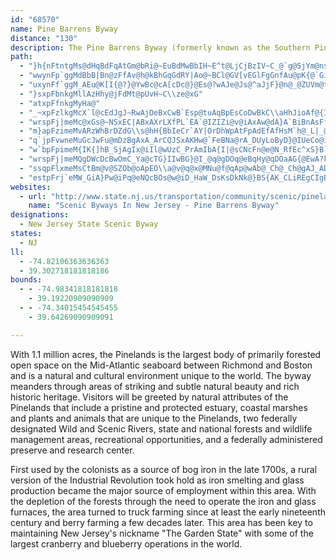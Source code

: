 ```yaml
---
id: "68570"
name: Pine Barrens Byway
distance: "130"
description: The Pine Barrens Byway (formerly known as the Southern Pinelands Natural Heritage Trail) meanders through areas of striking and subtle natural beauty and rich historic heritage.
path:
  - "}h{nFtntgMs@dHqBdFqAtGm@bRi@~EuBdMwBbIH~E^t@LjCjBzIV~C_@`g@SjYm@nsBOfn@Qpq@gAtrDaAhm@oJ`m@aEzVg@xCSz@{Jto@y[fsBSlCs@lF^tNfLreBLjAz@n@Pt@c@~Ii@tLhMn@pCKvBaApJgD~VaJp@OfCwBnEqFrCsDdBwCpAiAv@gAz@oA|FcFzGeEfm@{^z[iSjNwHnCcB~GeBbGQ`Gf@dHzBza@dTnHtDjJ|FfHtAxm@dErZxBlo@dClGGvGc@`CeAtF}EdPuL`AStDsCf@S`Am@`H{BnFiAlGoBfGeCxZsIrDo@lRsEfG{AlC}@hGqAlF}AdCaAlHcFrLiN|B{Dh@qCZ}DiAoQw@uIuCmZiBwH?i@aH}QqAeFSeBk@kDkDaWGiAGyBP{Fr@{Dh@_CvAgHhAqGd@}EXaEPoAF{AzAqc@VaGXgKbAgY^qEb@oAj@oAtAcCbCcEpB{Cv@aAlB_BdPgFfAm@r@e@zA{AhAwA~CyEJUh@}@fAcCzByH|E}O`DyKpB_HrEqQfAmDXcBLcBB{ACoAQsBcAcIoEu[gGo_@OsAy@}I{Bmf@AiGvFaQhY{o@pQkd@dJaWbBcDhAkAh@kBf@uFt@eZhBcSbA}GL{BLKj@kHDuB?oOPsCbB{FrBgF{BeIC{@QM}AyDAuBQEiEmPWM_@oC{C{LKC?mAWWwAoE}GqW{AsFkAwEiG{TcFwRwAeGw@oEcAyEYiBqCwMw@qEy@{DWq@k@cAqCqDo@iAo@aBaC{FuEiLkAaDi@oAoAeCm@}@}@eAaBoA}@g@mAg@sBe@uDg@eLsB}JsBoPsDkCg@qDy@kAQwAa@}Ak@oAu@sAtCwBlFk@nAwCpFsN|Ya@x@eLbV{GvNgIvPeKbTeKxS{Spc@{FnL}B|EcCbFuCnEuBpEx\\x[w_@|x@uCdFOz@a@`@yBrFeI`PaSrb@UpAWFgEjJwDtHwDf@g@n@}FnLa@Pg@`BiLvVe@zBe@l@In@uNpZkFtHuH~GuGdF}GpGQ?kIzGiGtFYDMf@}DjDs@gA_DsCkSiSeQ{PqOoNa@ES{@}DkFePeXuFwJa@Qc@yAsOuWkP{YkCwDQkA{@c@_Zwg@WoAgAe@cBmBO{@mg@k{@q@E"
  - "wwynFp`ggMdBbB|Bn@zFfAv@h@kBhGqGdRY|Ao@~BCl@GV[vEGlFgGnfAu@pK{@`GiEnMKdAWDcPf`@uArFmCtO[jDYjM?z}Be@vOw@|GaAf_@"
  - "uxynFf`ggM_AEu@K[I{@?}@YwBc@cA[cDc@}@Es@?wAJe@Js@^aJjF}@n@_@ZUVm@t@o@z@cGlJqJdNmCjDgBnC}DlFa@n@mCrDqAdBeBhB}DtESZ_CdC{DpE}@~@sAfAiClCmAP_GjBINiU`HeQ`G_@?cBv@{@?yCnAUj@{ADo@Fyi@eW_@GSa@wGcCUa@q_@mP{g@wUkIiD[]o@Yq@QgJqEsGuCqIeDiDUqx@|AiAXoOrEGPwCt@aAb@sHbC_B\\_@VyHa@KW_`@kEoSeCcv@wIsBg@uEaCcAuCmKuO_@qAaDcJ{IqFwIaF{LkHkt@c[oG?kIv@mOzCwe@tNeHpBeDRyA_@s@c@yIeDkIiD_FwAoOmM{JcP}@cA_E_EmFmA{\\u@oEOyCMmRi@yBAsHj@{Hf@uIDqNGyA@_BQc@S}GyEcBfSwA|KQ~BErCF`BLzA\\|Cs@bBw@nAg@Zo@XqQfFaRpFkn@hReCz@gSnFyElC{\\v[iB~BcEtEI\\q@PmLpNCn@o@NoFrG{C`Dg@~@[BKn@cXvZeO|Pqa@rg@Oh@e@JsBfCs@h@wAZkDbAoDn@aKhCcG~AqARq@Ze@Hc@RuBh@iGlBiFq@_Be@cE_@q@P_BlAsD~BmB|@{@j@oAp@k@j@q@PeDFcBQ_Aa@[]qBiBu@w@u@{@m@_AaAk@gBq@sCoDuBsBkCsCmA}AWKa@o@cAeAoCkFcBOgf@rS{PvH_D|AsIpHcChBsQjOy\\~MqkA}@aWWkASeAu@qA{AwGgJmL}F}PeEgVjAkgAcPaNmB"
  - "}sxpFbnkgMllAzHhy@jFdMt@pUvH~C\\ze@xG"
  - "atxpFfnkgMyHa@"
  - "_~xpFzlkgMcX`l@cEdJgJ~RwAjDeBxCwB`Esp@tuAqBpEsCoDwBkC\\aHhJioAf@{Iz@iJhAkOLeCX{CZyD@mAR_B`@oBViBf@iB`@qBp@gCX}AH{A?eCoBaNjBgB|AmAsNikA{BmQiCoTgCwSm@sDiCsWy@{Ae[mf@q@_CyA_G|Dov@rHmP~@wXzHqhCT}GVwCrGig@|Ku}@bA{KAqA"
  - "wrspFj|meMc@xGs@~NSxEC|ABxAXrLXfPL`EA`@IZIZi@v@iAxAw@dA}A`BiBnAsFfC{@n@{@r@w@hAaB|AwHvFgBhAiOtKcFjE_Ap@sZpNeKlF_J|EoDhBaBz@c@RqCvAq@XYTy@`@o@j@[\\i@|@aErIi@pAeBlDoBnC_BpBQNMPqBfC]l@wAnCm@zAGVALE`@DnAHr@pB`HzDfNfAlE|@dEVzBhAhPXlEN|Aj@`JbApMdCxc@vAbRZbG?|@IxBUzBWfDGb@_BhRGn@qAjPaBdRyG~z@o@tFwAlHs@nFYzD?xAHrA\\tBxF|W~CjNb@vC@f@?rBIhE_@xVcApm@UxNEfDKhGAhBOdG?r@YzROrIK`HGvDQhE{@lKKn@q@tIe@zEiCbZs@xNInAGh@Kb@a@hAu@fBcDnIm@rAeBlE_FtMcAzBQl@uFxNk@tAqAlDcA|BsEtLe@tAgDzI{DzJyEpL_@jAYjAG`@?jA@d@PhAv@vEd@lDX`G^tENrA^xBx@vDVbA`@`BF|@AbAMdA]hB}@xDoA~FYxAaAhEk@vCaAnEi@jCQj@Mr@iAfF}@nDw@|BQ`@aAxAo@n@kAbAUVmA`As@p@y@p@yArA_@VuHbH}CjCgJhIkZvWo@r@c@r@e@bAi@jBOx@Ez@GlCOp^AdBFhABd@N|@^xAv@pBxCzGlAfEdBdI~a@haB"
  - "m}apFzimeMvARzWhBrDZdG\\s@hH{BbIeCr`AY|OrDhWpAtFpAdEfAfHsM`h@_L|_@iAr@eJ`NgGjLgCdG{@~BcBhC}BdDs@b@uH|H{A|Bo@rCMnA{@`G_@nA}@|H{B`PsAlKeDxTIRGx@oA|Ie@`DoGfd@eChOaAzEGdA}Fp^_BnEc]f_AwIfUOp@UXaIzT}Otb@i@JK`AyAlFkDnJmAnGuEt_@Qr@aEf[sAtJm@nC}@nI_XjnBcLfx@_InVsHtXkBlGgDbMaL`a@iCpJWnAyDvMs@lB{@tCs@~ByOcRwC{DmNuRCUYQuFoH[GSo@iI{IkHyIqCgDGi@i@QsGuI}M_PqSaXaBgBgAsDaAiGqDwTaf@gl@Qo@e@KcHqIc@QeOpB_A?CPmDl@aEjB_BVQl@gJjEg]xU}GzC_L|BwBr@q@n@{@VqAbDoA`HuAfESXm@lDoBfIOlCjA~KHdDi@VwCxD]F]n@aIjHyKvJc]v\\w@jAgA`AeHrHuLzIw@^[d@q@R}BfBe@x@u@PgG~FuAx@iCpBgCbBaOrOsB`A{@DsQRIPeCj@eCxBmGhJ[tOMzLmDbNgGdOeBdFUBwAfJOtEHlVGnCi@vFUr@SDq@jBmBtB_IbLiFzGsCxBaGtAs@d@g@~@s@bAgB~DkFdCe@xVQ`MwD`SoAd^u@~L"
  - "q`jpFvwneMuGcJwFu@mDzBgAxA_ArCQJSxAKHw@`FeBNa@rA_DUyLoByD}@IUeCo@iBkAaHiE_B_A}@i@eFcDeBgAi@YkCuAoByAm@c@_JeFiIkBuAYqD]}D_@_C?oEAkCCO?uANoEd@}FL_Mx@iSsA_ZiD_@b@{Bz@iAr@oE`EWF"
  - "w`bpFpimeM{IK{]hB_SjAgIx@iIl@wUzC_PrAmIbA{I|@sCNcFn@e@N_RfEc^xS}B`AkEzAgCEw[oDaDyA]?"
  - "wrspFj|meMQgDWcDcBwOmC_Ya@cTG}IIwBG}@I_@q@gDOq@eBqHy@qDOaAG{@EwA?k@JoCRcDxE_u@ZkD`C}QHiABsCMwCSsBQkAkC{Oi@uDCe@Sq@mDuToAqHIq@Mo@qAeIWmCC}AAsF@_ZF{CFgA?MxCad@FeB@o@AoCOkCGm@[gBcD}L_B_H_@oB"
  - "ssqpFlxmeMsCtBm@v@SZOb@oApEO\\a@v@q@x@MNu@f@qAp@wAb@_Ch@_Ch@gAJ_ADkJQcA?M?q@C}AWw@Ys@[UUUOk@o@i@q@{@aB_@gAMe@YqBSwC"
  - "estpFrj`eMW_GiA}Pw@iPq@eNQcBOs@w@iD_HaW_DsKsDkNk@}BS{AK_CLiREgCIgBIkBQkASmBu@iE]_CI}@MmCAs@hAmYDyB?mCCiCOuDKkFD}ADeAf@aFXmJb@uL?aBYaEYiCa@eB{CyFyAwBc@{@G[o@sF"
websites:
  - url: "http://www.state.nj.us/transportation/community/scenic/pinelands.shtm"
    name: "Scenic Byways In New Jersey - Pine Barrens Byway"
designations:
  - New Jersey State Scenic Byway
states:
  - NJ
ll:
  - -74.82106363636363
  - 39.302718181818186
bounds:
  - - -74.98341818181818
    - 39.19220909090909
  - - -74.34015454545455
    - 39.64269090909091

---
```


With 1.1 million acres, the Pinelands is the largest body of primarily forested open space on the Mid-Atlantic seaboard between Richmond and Boston and is a natural and cultural environment unique to the world. The byway meanders through areas of striking and subtle natural beauty and rich historic heritage. Visitors will be greeted by natural attributes of the Pinelands that include a pristine and protected estuary, coastal marshes and plants and  animals that are unique to the Pinelands, two federally designated Wild and Scenic Rivers, state and national forests and wildlife management areas, recreational opportunities, and a federally
administered preserve and research center.

First used by the colonists as a source of bog iron in the late 1700s, a rural version of the Industrial Revolution took hold as iron smelting and glass production became the major source of employment within this area. With the depletion of the forests through the need to operate the iron and glass furnaces, the area turned to truck farming since at least the early nineteenth century and berry farming a few decades later. This area has been key to maintaining New Jersey's nickname "The Garden State" with some of
the largest cranberry and blueberry operations in the world.
